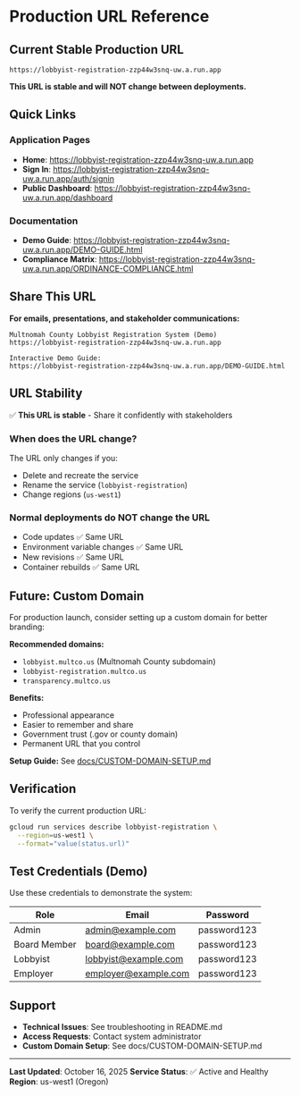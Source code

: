# Production URL Reference

## Current Stable Production URL

```
https://lobbyist-registration-zzp44w3snq-uw.a.run.app
```

**This URL is stable and will NOT change between deployments.**

## Quick Links

### Application Pages
- **Home**: https://lobbyist-registration-zzp44w3snq-uw.a.run.app
- **Sign In**: https://lobbyist-registration-zzp44w3snq-uw.a.run.app/auth/signin
- **Public Dashboard**: https://lobbyist-registration-zzp44w3snq-uw.a.run.app/dashboard

### Documentation
- **Demo Guide**: https://lobbyist-registration-zzp44w3snq-uw.a.run.app/DEMO-GUIDE.html
- **Compliance Matrix**: https://lobbyist-registration-zzp44w3snq-uw.a.run.app/ORDINANCE-COMPLIANCE.html

## Share This URL

**For emails, presentations, and stakeholder communications:**

```
Multnomah County Lobbyist Registration System (Demo)
https://lobbyist-registration-zzp44w3snq-uw.a.run.app

Interactive Demo Guide:
https://lobbyist-registration-zzp44w3snq-uw.a.run.app/DEMO-GUIDE.html
```

## URL Stability

✅ **This URL is stable** - Share it confidently with stakeholders

### When does the URL change?
The URL only changes if you:
- Delete and recreate the service
- Rename the service (`lobbyist-registration`)
- Change regions (`us-west1`)

### Normal deployments do NOT change the URL
- Code updates ✅ Same URL
- Environment variable changes ✅ Same URL
- New revisions ✅ Same URL
- Container rebuilds ✅ Same URL

## Future: Custom Domain

For production launch, consider setting up a custom domain for better branding:

**Recommended domains:**
- `lobbyist.multco.us` (Multnomah County subdomain)
- `lobbyist-registration.multco.us`
- `transparency.multco.us`

**Benefits:**
- Professional appearance
- Easier to remember and share
- Government trust (.gov or county domain)
- Permanent URL that you control

**Setup Guide:** See [docs/CUSTOM-DOMAIN-SETUP.md](docs/CUSTOM-DOMAIN-SETUP.md)

## Verification

To verify the current production URL:
```bash
gcloud run services describe lobbyist-registration \
  --region=us-west1 \
  --format="value(status.url)"
```

## Test Credentials (Demo)

Use these credentials to demonstrate the system:

| Role | Email | Password |
|------|-------|----------|
| Admin | admin@example.com | password123 |
| Board Member | board@example.com | password123 |
| Lobbyist | lobbyist@example.com | password123 |
| Employer | employer@example.com | password123 |

## Support

- **Technical Issues**: See troubleshooting in README.md
- **Access Requests**: Contact system administrator
- **Custom Domain Setup**: See docs/CUSTOM-DOMAIN-SETUP.md

---

**Last Updated**: October 16, 2025
**Service Status**: ✅ Active and Healthy
**Region**: us-west1 (Oregon)

